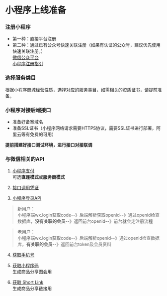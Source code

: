 # 小程序上线准备

### 注册小程序
- 第一种：直接平台注册
- 第二种：通过已有公众号快速关联注册（如果有认证的公众号，建议优先使用快速关联注册。）  
[微信公众平台](https://mp.weixin.qq.com/)  
[小程序注册指引](https://developers.weixin.qq.com/community/business/doc/000200772f81508894e94ec965180d)

### 选择服务类目
根据小程序商城经营性质，选择对应的服务类目，如需相关的资质证书，请提前准备。

### 小程序对接后端接口
- 准备好备案域名
- 准备SSL证书（小程序网络请求需要HTTPS协议，需要SSL证书进行部署，阿里云等有免费的可用）

**提前搭建好接口测试环境，进行接口对接联调**

### 与微信相关的API
1. [小程序支付](https://pay.weixin.qq.com/wiki/doc/apiv3/open/pay/chapter2_8_0.shtml)  
可选**直连模式**或**服务商模式**

2. [接口调用凭证](https://developers.weixin.qq.com/miniprogram/dev/OpenApiDoc/mp-access-token/getAccessToken.html)

3. [小程序登录API](https://developers.weixin.qq.com/miniprogram/dev/OpenApiDoc/user-login/code2Session.html)  
> 新用户：  
> 小程序端wx.login获取code--》后端解析获取openid--》通过openid检查数据库，**没有关联的会员**--》返回前台openid--》前台就会走注册流程


> 老用户：  
> 小程序端wx.login获取code--》后端解析openid--》通过openid检查数据库，**有关联的会员**--》返回前台token及会员资料

4. [获取手机号](https://developers.weixin.qq.com/miniprogram/dev/OpenApiDoc/user-info/phone-number/getPhoneNumber.html)  

5. [获取小程序码](https://developers.weixin.qq.com/miniprogram/dev/OpenApiDoc/qrcode-link/qr-code/getUnlimitedQRCode.html)  
生成商品分享图会用

6. [获取 Short Link](https://developers.weixin.qq.com/miniprogram/dev/OpenApiDoc/qrcode-link/short-link/generateShortLink.html)  
生成商品分享链接用